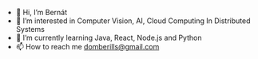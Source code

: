- 👋 Hi, I’m Bernát
- 👀 I’m interested in Computer Vision, AI, Cloud Computing In Distributed Systems 
- 🌱 I’m currently learning Java, React, Node.js and Python
- 📫 How to reach me domberills@gmail.com

<!---
dbernatt/dbernatt is a ✨ special ✨ repository because its `README.md` (this file) appears on your GitHub profile.
You can click the Preview link to take a look at your changes.
--->
